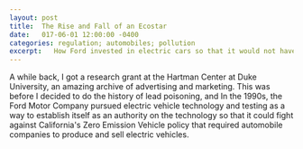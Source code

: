 ```yaml
---
layout: post
title:  The Rise and Fall of an Ecostar
date:   017-06-01 12:00:00 -0400
categories: regulation; automobiles; pollution
excerpt:   How Ford invested in electric cars so that it would not have to sell electric cars.
---
```


  A while back, I got a research grant at the Hartman Center at Duke University, an amazing archive of advertising and marketing. This was before I decided to do the history of lead poisoning, and In the 1990s, the Ford Motor Company pursued electric vehicle technology and testing as a way to establish itself as an authority on the technology so that it could fight against California's Zero Emission Vehicle policy that required automobile companies to produce and sell electric vehicles.
